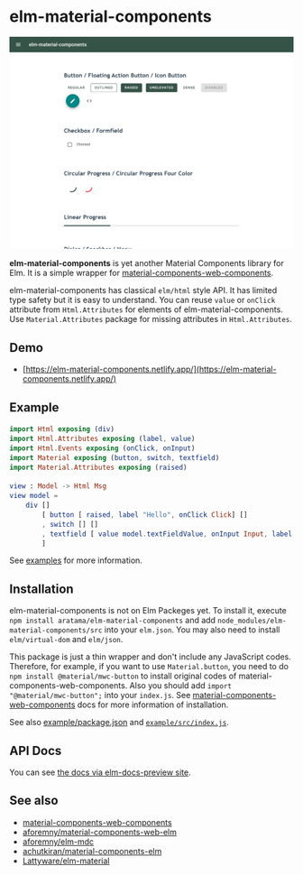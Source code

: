 # elm-material-components

![screenshot](elm-material-components.netlify.app_.png)

**elm-material-components** is yet another Material Components library for Elm. It is a simple wrapper for [material-components-web-components](https://github.com/material-components/material-components-web-components).

elm-material-components has classical `elm/html` style API. It has limited type safety but it is easy to understand. You can reuse `value` or `onClick` attribute from `Html.Attributes` for elements of elm-material-components. Use `Material.Attributes` package for missing attributes in `Html.Attributes`.

## Demo

- [https://elm-material-components.netlify.app/](https://elm-material-components.netlify.app/)

## Example

```elm
import Html exposing (div)
import Html.Attributes exposing (label, value)
import Html.Events exposing (onClick, onInput)
import Material exposing (button, switch, textfield)
import Material.Attributes exposing (raised)

view : Model -> Html Msg
view model =
    div []
        [ button [ raised, label "Hello", onClick Click] []
        , switch [] []
        , textfield [ value model.textFieldValue, onInput Input, label "textfield" ]
        ]
```

See [examples](examples/src/Main.elm) for more information.

## Installation

elm-material-components is not on Elm Packeges yet. To install it, execute `npm install aratama/elm-material-components` and add `node_modules/elm-material-components/src` into your `elm.json`. You may also need to install `elm/virtual-dom` and `elm/json`.

This package is just a thin wrapper and don't include any JavaScript codes. Therefore, for example, if you want to use `Material.button`, you need to do `npm install @material/mwc-button` to install original codes of material-components-web-components. Also you should add `import "@material/mwc-button";` into your `index.js`. See [material-components-web-components](https://github.com/material-components/material-components-web-components) docs for more information of installation.

See also [example/package.json](examples/package.json) and [`example/src/index.js`](examples/src/index.js).

## API Docs

You can see [the docs via elm-docs-preview site](https://elm-doc-preview.netlify.app/?repo=aratama/elm-material-components).

## See also

- [material-components-web-components](https://github.com/material-components/material-components-web-components)
- [aforemny/material-components-web-elm](https://github.com/aforemny/material-components-web-elm)
- [aforemny/elm-mdc](https://github.com/aforemny/elm-mdc)
- [achutkiran/material-components-elm](https://github.com/achutkiran/material-components-elm)
- [Lattyware/elm-material](https://github.com/Lattyware/elm-material)
